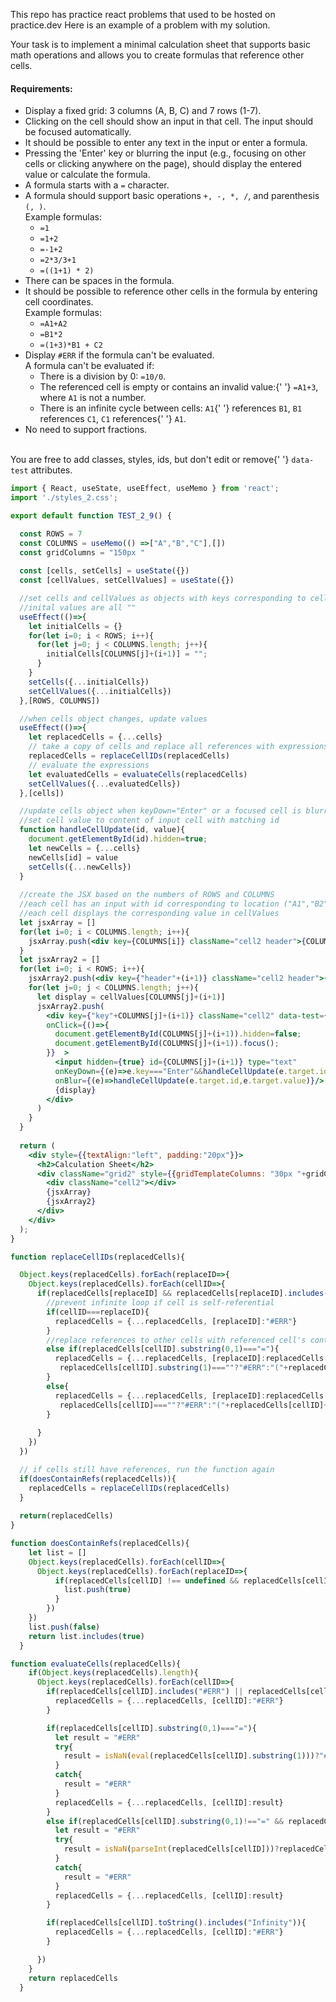  This repo has practice react problems that used to be hosted on practice.dev
 Here is an example of a problem with my solution.
 
 
 <div>
  Your task is to implement a minimal calculation sheet that supports basic
  math operations and allows you to create formulas that reference other
  cells.
  <br />
  <h4>Requirements:</h4>
  <ul>
    <li>Display a fixed grid: 3 columns (A, B, C) and 7 rows (1-7).</li>
    <li>
      Clicking on the cell should show an input in that cell. The input
      should be focused automatically.
    </li>
    <li>
      It should be possible to enter any text in the input or enter a
      formula.
    </li>
    <li>
      Pressing the 'Enter' key or blurring the input (e.g., focusing on
      other cells or clicking anywhere on the page), should display the
      entered value or calculate the formula.
    </li>
    <li>
      A formula starts with a <code>=</code> character.
    </li>
    <li>
      A formula should support basic operations <code>+, -, *, /</code>, and
      parenthesis <code>(, )</code>.
      <br />
      Example formulas:
      <ul>
        <li>
          <code>=1</code>
        </li>
        <li>
          <code>=1+2</code>
        </li>
        <li>
          <code>=-1+2</code>
        </li>
        <li>
          <code>=2*3/3+1</code>
        </li>
        <li>
          <code>=((1+1) * 2)</code>
        </li>
      </ul>
    </li>
    <li>There can be spaces in the formula.</li>
    <li>
      It should be possible to reference other cells in the formula by
      entering cell coordinates.
      <br />
      Example formulas:
      <ul>
        <li>
          <code>=A1+A2</code>
        </li>
        <li>
          <code>=B1*2</code>
        </li>
        <li>
          <code>=(1+3)*B1 + C2</code>
        </li>
      </ul>
    </li>
    <li>
      Display <code>#ERR</code> if the formula can't be evaluated.
      <br />A formula can't be evaluated if:
      <ul>
        <li>
          There is a division by 0: <code>=10/0</code>.
        </li>
        <li>
          The referenced cell is empty or contains an invalid value:{' '}
          <code>=A1+3</code>, where <code>A1</code> is not a number.
        </li>
        <li>
          There is an infinite cycle between cells: <code>A1</code>{' '}
          references <code>B1</code>, <code>B1</code>
          references <code>C1</code>, <code>C1</code> references{' '}
          <code>A1</code>.
        </li>
      </ul>
    </li>
    <li>No need to support fractions.</li>
  </ul>
  <br />
  You are free to add classes, styles, ids, but don't edit or remove{' '}
  <code>data-test</code> attributes.
</div>



```jsx
import { React, useState, useEffect, useMemo } from 'react';
import './styles_2.css';

export default function TEST_2_9() {

  const ROWS = 7
  const COLUMNS = useMemo(() =>["A","B","C"],[])
  const gridColumns = "150px "
  
  const [cells, setCells] = useState({})
  const [cellValues, setCellValues] = useState({})

  //set cells and cellValues as objects with keys corresponding to cell locations ("A1", "B2", ...)
  //inital values are all ""
  useEffect(()=>{
    let initialCells = {}
    for(let i=0; i < ROWS; i++){
      for(let j=0; j < COLUMNS.length; j++){
        initialCells[COLUMNS[j]+(i+1)] = "";
      }
    }
    setCells({...initialCells})
    setCellValues({...initialCells})
  },[ROWS, COLUMNS])

  //when cells object changes, update values
  useEffect(()=>{
    let replacedCells = {...cells}
    // take a copy of cells and replace all references with expressions
    replacedCells = replaceCellIDs(replacedCells)
    // evaluate the expressions
    let evaluatedCells = evaluateCells(replacedCells)
    setCellValues({...evaluatedCells})
  },[cells])

  //update cells object when keyDown="Enter" or a focused cell is blurred
  //set cell value to content of input cell with matching id
  function handleCellUpdate(id, value){
    document.getElementById(id).hidden=true;
    let newCells = {...cells}
    newCells[id] = value
    setCells({...newCells})
  }
  
  //create the JSX based on the numbers of ROWS and COLUMNS
  //each cell has an input with id corresponding to location ("A1","B2", ...)
  //each cell displays the corresponding value in cellValues
  let jsxArray = []
  for(let i=0; i < COLUMNS.length; i++){
    jsxArray.push(<div key={COLUMNS[i]} className="cell2 header">{COLUMNS[i]}</div>)
  }  
  let jsxArray2 = []
  for(let i=0; i < ROWS; i++){
    jsxArray2.push(<div key={"header"+(i+1)} className="cell2 header">{i+1}</div>)
    for(let j=0; j < COLUMNS.length; j++){
      let display = cellValues[COLUMNS[j]+(i+1)]
      jsxArray2.push(   
        <div key={"key"+COLUMNS[j]+(i+1)} className="cell2" data-test={COLUMNS[j]+(i+1)} 
        onClick={()=>{
          document.getElementById(COLUMNS[j]+(i+1)).hidden=false;
          document.getElementById(COLUMNS[j]+(i+1)).focus();
        }}  >
          <input hidden={true} id={COLUMNS[j]+(i+1)} type="text"  
          onKeyDown={(e)=>e.key==="Enter"&&handleCellUpdate(e.target.id,e.target.value)}
          onBlur={(e)=>handleCellUpdate(e.target.id,e.target.value)}/>
          {display}
        </div>
      )
    }
  }
  
  return (
    <div style={{textAlign:"left", padding:"20px"}}>
      <h2>Calculation Sheet</h2>
      <div className="grid2" style={{gridTemplateColumns: "30px "+gridColumns.repeat(COLUMNS.length)}}>
        <div className="cell2"></div>
        {jsxArray}
        {jsxArray2}
      </div>
    </div>
  );
}

function replaceCellIDs(replacedCells){

  Object.keys(replacedCells).forEach(replaceID=>{
    Object.keys(replacedCells).forEach(cellID=>{    
      if(replacedCells[replaceID] && replacedCells[replaceID].includes(cellID)){
        //prevent infinite loop if cell is self-referential
        if(cellID===replaceID){
          replacedCells = {...replacedCells, [replaceID]:"#ERR"}
        }
        //replace references to other cells with referenced cell's content
        else if(replacedCells[cellID].substring(0,1)==="="){
          replacedCells = {...replacedCells, [replaceID]:replacedCells[replaceID].replace(cellID,
           replacedCells[cellID].substring(1)===""?"#ERR":"("+replacedCells[cellID].substring(1)+")")}  
        }
        else{
          replacedCells = {...replacedCells, [replaceID]:replacedCells[replaceID].replace(cellID,
           replacedCells[cellID]===""?"#ERR":"("+replacedCells[cellID]+")")}
        }
        
      }
    }) 
  })

  // if cells still have references, run the function again
  if(doesContainRefs(replacedCells)){
    replacedCells = replaceCellIDs(replacedCells)
  }
  
  return(replacedCells)
}

function doesContainRefs(replacedCells){
    let list = []
    Object.keys(replacedCells).forEach(cellID=>{
      Object.keys(replacedCells).forEach(replaceID=>{
          if(replacedCells[cellID] !== undefined && replacedCells[cellID].includes(replaceID)){
            list.push(true)
          }
        })
    })
    list.push(false)
    return list.includes(true)
  }

function evaluateCells(replacedCells){
    if(Object.keys(replacedCells).length){
      Object.keys(replacedCells).forEach(cellID=>{
        if(replacedCells[cellID].includes("#ERR") || replacedCells[cellID].includes("//")){
          replacedCells = {...replacedCells, [cellID]:"#ERR"}
        }

        if(replacedCells[cellID].substring(0,1)==="="){
          let result = "#ERR"
          try{
            result = isNaN(eval(replacedCells[cellID].substring(1)))?"#ERR":eval(replacedCells[cellID].substring(1))
          }
          catch{
            result = "#ERR"
          }
          replacedCells = {...replacedCells, [cellID]:result}
        }
        else if(replacedCells[cellID].substring(0,1)!=="=" && replacedCells[cellID]!==""){
          let result = "#ERR"
          try{
            result = isNaN(parseInt(replacedCells[cellID]))?replacedCells[cellID]:parseInt(replacedCells[cellID])
          }
          catch{
            result = "#ERR"
          }
          replacedCells = {...replacedCells, [cellID]:result}
        }

        if(replacedCells[cellID].toString().includes("Infinity")){
          replacedCells = {...replacedCells, [cellID]:"#ERR"} 
        }

      })  
    }
    return replacedCells
  }
```

